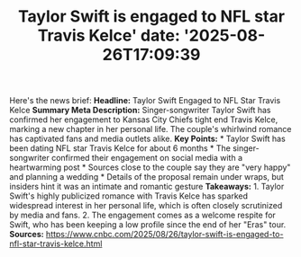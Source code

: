 ﻿---
title: "Taylor Swift is engaged to NFL star Travis Kelce'
date: '2025-08-26T17:09:39"
category: "Markets"
summary: ""
slug: "taylor swift is engaged to nfl star travis kelce"
source_urls:
  - "https://www.cnbc.com/2025/08/26/taylor-swift-is-engaged-to-nfl-star-travis-kelce.html"
seo:
  title: "Taylor Swift is engaged to NFL star Travis Kelce | Hash n Hedge'
  description: '"
  keywords: ["news", "markets", "brief"]
---
Here's the news brief:  **Headline:** Taylor Swift Engaged to NFL Star Travis Kelce  **Summary Meta Description:** Singer-songwriter Taylor Swift has confirmed her engagement to Kansas City Chiefs tight end Travis Kelce, marking a new chapter in her personal life. The couple's whirlwind romance has captivated fans and media outlets alike.  **Key Points:**  * Taylor Swift has been dating NFL star Travis Kelce for about 6 months * The singer-songwriter confirmed their engagement on social media with a heartwarming post * Sources close to the couple say they are "very happy" and planning a wedding * Details of the proposal remain under wraps, but insiders hint it was an intimate and romantic gesture  **Takeaways:**  1. Taylor Swift's highly publicized romance with Travis Kelce has sparked widespread interest in her personal life, which is often closely scrutinized by media and fans. 2. The engagement comes as a welcome respite for Swift, who has been keeping a low profile since the end of her "Eras" tour.  **Sources:** https://www.cnbc.com/2025/08/26/taylor-swift-is-engaged-to-nfl-star-travis-kelce.html 
